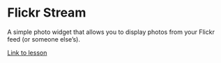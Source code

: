 # Flickr Stream

A simple photo widget that allows you to display photos from your Flickr feed (or someone else’s).

[Link to lesson](https://www.theodinproject.com/paths/full-stack-ruby-on-rails/courses/ruby-on-rails/lessons/using-an-api)
